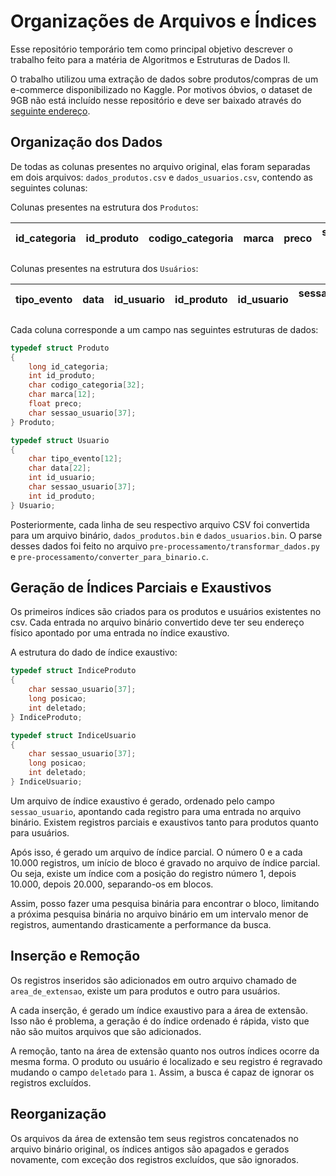 # Organizações de Arquivos e Índices

Esse repositório temporário tem como principal objetivo descrever o trabalho feito para a matéria de Algoritmos e Estruturas de Dados ll.

O trabalho utilizou uma extração de dados sobre produtos/compras de um e-commerce disponibilizado no Kaggle. Por motivos óbvios, o dataset de 9GB não está incluído nesse repositório e deve ser baixado através do [seguinte endereço](https://www.kaggle.com/datasets/mkechinov/ecommerce-behavior-data-from-multi-category-store/data).

## Organização dos Dados

De todas as colunas presentes no arquivo original, elas foram separadas em dois arquivos: `dados_produtos.csv` e `dados_usuarios.csv`, contendo as seguintes colunas:

Colunas presentes na estrutura dos `Produtos`:

| id_categoria | id_produto | codigo_categoria | marca | preco | sessao_usuario 🔑 |
| ------------ | ---------- | ---------------- | ----- | ----- | ----------------- |

Colunas presentes na estrutura dos `Usuários`:

| tipo_evento | data | id_usuario | id_produto | id_usuario | sessao_usuario 🔑 |
| ----------- | ---- | ---------- | ---------- | ---------- | ----------------- |

Cada coluna corresponde a um campo nas seguintes estruturas de dados:

```c
typedef struct Produto
{
    long id_categoria;
    int id_produto;
    char codigo_categoria[32];
    char marca[12];
    float preco;
    char sessao_usuario[37];
} Produto;
```

```c
typedef struct Usuario
{
    char tipo_evento[12];
    char data[22];
    int id_usuario;
    char sessao_usuario[37];
    int id_produto;
} Usuario;
```

Posteriormente, cada linha de seu respectivo arquivo CSV foi convertida para um arquivo binário, `dados_produtos.bin` e `dados_usuarios.bin`. O parse desses dados foi feito no arquivo `pre-processamento/transformar_dados.py` e `pre-processamento/converter_para_binario.c`.

## Geração de Índices Parciais e Exaustivos

Os primeiros índices são criados para os produtos e usuários existentes no csv. Cada entrada no arquivo binário convertido deve ter seu endereço físico apontado por uma entrada no índice exaustivo.

A estrutura do dado de índice exaustivo:

```c
typedef struct IndiceProduto
{
    char sessao_usuario[37];
    long posicao;
    int deletado;
} IndiceProduto;
```

```c
typedef struct IndiceUsuario
{
    char sessao_usuario[37];
    long posicao;
    int deletado;
} IndiceUsuario;
```

Um arquivo de índice exaustivo é gerado, ordenado pelo campo `sessao_usuario`, apontando cada registro para uma entrada no arquivo binário. Existem registros parciais e exaustivos tanto para produtos quanto para usuários.

Após isso, é gerado um arquivo de índice parcial. O número 0 e a cada 10.000 registros, um início de bloco é gravado no arquivo de índice parcial. Ou seja, existe um índice com a posição do registro número 1, depois 10.000, depois 20.000, separando-os em blocos.

Assim, posso fazer uma pesquisa binária para encontrar o bloco, limitando a próxima pesquisa binária no arquivo binário em um intervalo menor de registros, aumentando drasticamente a performance da busca.

## Inserção e Remoção

Os registros inseridos são adicionados em outro arquivo chamado de `area_de_extensao`, existe um para produtos e outro para usuários.

A cada inserção, é gerado um índice exaustivo para a área de extensão. Isso não é problema, a geração é do índice ordenado é rápida, visto que não são muitos arquivos que são adicionados.

A remoção, tanto na área de extensão quanto nos outros índices ocorre da mesma forma. O produto ou usuário é localizado e seu registro é regravado mudando o campo `deletado` para `1`. Assim, a busca é capaz de ignorar os registros excluídos.

## Reorganização

Os arquivos da área de extensão tem seus registros concatenados no arquivo binário original, os índices antigos são apagados e gerados novamente, com exceção dos registros excluídos, que são ignorados.
